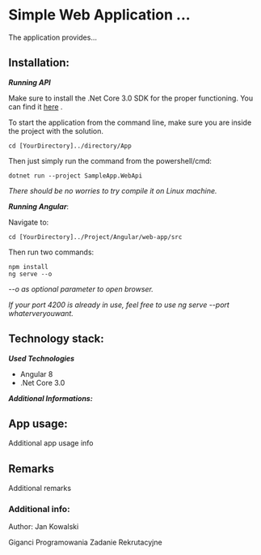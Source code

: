# Simple Web Application ... 

The application provides...


## Installation:

***Running API***

Make sure to install the .Net Core 3.0 SDK for the proper functioning.
You can find it [here](https://dotnet.microsoft.com/download/dotnet-core/3.0) .

To start the application from the command line, make sure you are inside the project with the solution. 

```
cd [YourDirectory]../directory/App
```

Then just simply run the command from the powershell/cmd: 
```
dotnet run --project SampleApp.WebApi
```

*There should be no worries to try compile it on Linux machine.*


***Running Angular***: 

Navigate to:
```
cd [YourDirectory]../Project/Angular/web-app/src
```

Then run two commands: 
```
npm install
ng serve --o 
```
*--o as optional parameter to open browser.*

*If your port 4200 is already in use, feel free to use ng serve --port whaterveryouwant.*


## Technology stack:

***Used Technologies***
+ Angular 8
+ .Net Core 3.0

***Additional Informations:***


## App usage:
Additional app usage info

## Remarks
Additional remarks

### Additional info:
Author:
Jan Kowalski

Giganci Programowania Zadanie Rekrutacyjne